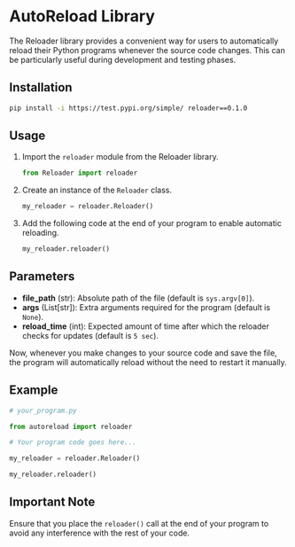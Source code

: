 # AutoReload Library

The Reloader library provides a convenient way for users to automatically reload their Python programs whenever the source code changes. This can be particularly useful during development and testing phases.

## Installation

```bash
pip install -i https://test.pypi.org/simple/ reloader==0.1.0
```

## Usage

1. Import the `reloader` module from the Reloader library.

   ```python
   from Reloader import reloader
   ```

2. Create an instance of the `Reloader` class.

   ```python
   my_reloader = reloader.Reloader()
   ```

3. Add the following code at the end of your program to enable automatic reloading.

   ```python
   my_reloader.reloader()
   ```
   
## Parameters

- **file_path** (str): Absolute path of the file (default is `sys.argv[0]`).
- **args** (List[str]): Extra arguments required for the program (default is `None`).
- **reload_time** (int): Expected amount of time after which the reloader checks for updates (default is `5 sec`).

Now, whenever you make changes to your source code and save the file, the program will automatically reload without the need to restart it manually.

## Example

```python
# your_program.py

from autoreload import reloader

# Your program code goes here...

my_reloader = reloader.Reloader()

my_reloader.reloader()
```

## Important Note

Ensure that you place the `reloader()` call at the end of your program to avoid any interference with the rest of your code.
